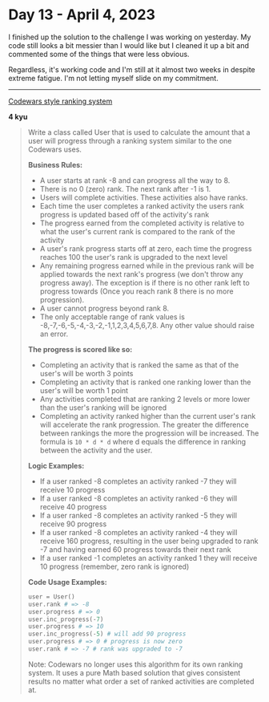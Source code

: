 # Day 13 - April 4, 2023

I finished up the solution to the challenge I was working on yesterday. My code still looks a bit messier than I would like but I cleaned it up a bit and commented some of the things that were less obvious.

Regardless, it's working code and I'm still at it almost two weeks in despite extreme fatigue. I'm not letting myself slide on my commitment.

---

[Codewars style ranking system
](https://www.codewars.com/kata/51fda2d95d6efda45e00004e/train/python)

**4 kyu**

> Write a class called User that is used to calculate the amount that a user will progress through a ranking system similar to the one Codewars uses.
>
> **Business Rules:**
>
> - A user starts at rank -8 and can progress all the way to 8.
> - There is no 0 (zero) rank. The next rank after -1 is 1.
> - Users will complete activities. These activities also have ranks.
> - Each time the user completes a ranked activity the users rank progress is updated based off of the activity's rank
> - The progress earned from the completed activity is relative to what the user's current rank is compared to the rank of the activity
> - A user's rank progress starts off at zero, each time the progress reaches 100 the user's rank is upgraded to the next level
> - Any remaining progress earned while in the previous rank will be applied towards the next rank's progress (we don't throw any progress away). The exception is if there is no other rank left to progress towards (Once you reach rank 8 there is no more progression).
> - A user cannot progress beyond rank 8.
> - The only acceptable range of rank values is -8,-7,-6,-5,-4,-3,-2,-1,1,2,3,4,5,6,7,8. Any other value should raise an error.
>
> **The progress is scored like so:**
>
> - Completing an activity that is ranked the same as that of the user's will be worth 3 points
> - Completing an activity that is ranked one ranking lower than the user's will be worth 1 point
> - Any activities completed that are ranking 2 levels or more lower than the user's ranking will be ignored
> - Completing an activity ranked higher than the current user's rank will accelerate the rank progression. The greater the difference between rankings the more the progression will be increased. The formula is `10 * d * d` where d equals the difference in ranking between the activity and the user.
>
> **Logic Examples:**
>
> - If a user ranked -8 completes an activity ranked -7 they will receive 10 progress
> - If a user ranked -8 completes an activity ranked -6 they will receive 40 progress
> - If a user ranked -8 completes an activity ranked -5 they will receive 90 progress
> - If a user ranked -8 completes an activity ranked -4 they will receive 160 progress, resulting in the user being upgraded to rank -7 and having earned 60 progress towards their next rank
> - If a user ranked -1 completes an activity ranked 1 they will receive 10 progress (remember, zero rank is ignored)
>
> **Code Usage Examples:**
>
> ```python
> user = User()
> user.rank # => -8
> user.progress # => 0
> user.inc_progress(-7)
> user.progress # => 10
> user.inc_progress(-5) # will add 90 progress
> user.progress # => 0 # progress is now zero
> user.rank # => -7 # rank was upgraded to -7
> ```
>
> Note: Codewars no longer uses this algorithm for its own ranking system. It uses a pure Math based solution that gives consistent results no matter what order a set of ranked activities are completed at.

